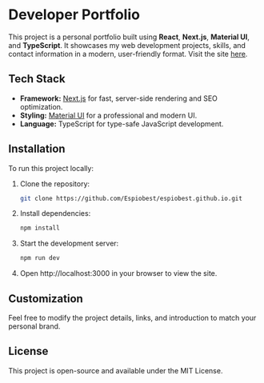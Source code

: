 # Developer Portfolio

This project is a personal portfolio built using **React**, **Next.js**, **Material UI**, and **TypeScript**. It showcases my web development projects, skills, and contact information in a modern, user-friendly format. Visit the site [here](https://espiobest.me).

## Tech Stack

- **Framework:** [Next.js](https://nextjs.org/) for fast, server-side rendering and SEO optimization.
- **Styling:** [Material UI](https://mui.com/) for a professional and modern UI.
- **Language:** TypeScript for type-safe JavaScript development.

## Installation

To run this project locally:

1. Clone the repository:

   ```bash
   git clone https://github.com/Espiobest/espiobest.github.io.git
   ```

2. Install dependencies:

   ```bash
   npm install
   ```

3. Start the development server:

   ```bash
   npm run dev
   ```

4. Open http://localhost:3000 in your browser to view the site.

## Customization

Feel free to modify the project details, links, and introduction to match your personal brand.

## License

This project is open-source and available under the MIT License.
